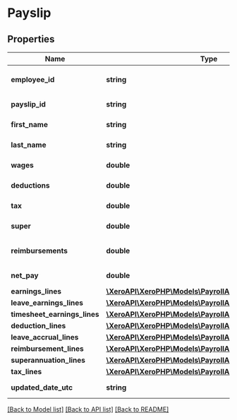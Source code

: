 # Payslip

## Properties
Name | Type | Description | Notes
------------ | ------------- | ------------- | -------------
**employee_id** | **string** | The Xero identifier for an employee | [optional] 
**payslip_id** | **string** | Xero identifier for the payslip | [optional] 
**first_name** | **string** | First name of employee | [optional] 
**last_name** | **string** | Last name of employee | [optional] 
**wages** | **double** | The Wages for the Payslip | [optional] 
**deductions** | **double** | The Deductions for the Payslip | [optional] 
**tax** | **double** | The Tax for the Payslip | [optional] 
**super** | **double** | The Super for the Payslip | [optional] 
**reimbursements** | **double** | The Reimbursements for the Payslip | [optional] 
**net_pay** | **double** | The NetPay for the Payslip | [optional] 
**earnings_lines** | [**\XeroAPI\XeroPHP\Models\PayrollAu\EarningsLine[]**](EarningsLine.md) |  | [optional] 
**leave_earnings_lines** | [**\XeroAPI\XeroPHP\Models\PayrollAu\LeaveEarningsLine[]**](LeaveEarningsLine.md) |  | [optional] 
**timesheet_earnings_lines** | [**\XeroAPI\XeroPHP\Models\PayrollAu\EarningsLine[]**](EarningsLine.md) |  | [optional] 
**deduction_lines** | [**\XeroAPI\XeroPHP\Models\PayrollAu\DeductionLine[]**](DeductionLine.md) |  | [optional] 
**leave_accrual_lines** | [**\XeroAPI\XeroPHP\Models\PayrollAu\LeaveAccrualLine[]**](LeaveAccrualLine.md) |  | [optional] 
**reimbursement_lines** | [**\XeroAPI\XeroPHP\Models\PayrollAu\ReimbursementLine[]**](ReimbursementLine.md) |  | [optional] 
**superannuation_lines** | [**\XeroAPI\XeroPHP\Models\PayrollAu\SuperannuationLine[]**](SuperannuationLine.md) |  | [optional] 
**tax_lines** | [**\XeroAPI\XeroPHP\Models\PayrollAu\TaxLine[]**](TaxLine.md) |  | [optional] 
**updated_date_utc** | **string** | Last modified timestamp | [optional] 

[[Back to Model list]](../README.md#documentation-for-models) [[Back to API list]](../README.md#documentation-for-api-endpoints) [[Back to README]](../README.md)


